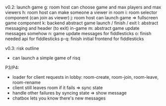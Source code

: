 
v0.2: launch game
 g: room host can choose game and max players and max viewers
 h: room host can make someone a viewer in room
 i: room selector component (can join as viewer)
 j: room host can launch game => fullscreen game component
 k: backend abstract game launch / finish / exit
 l: abstract messaging and header (to exit) in-game
 m: abstract game update messages somehow
 n: game update messages for fiddlesticks
 o: finish needed api for fiddlesticks
 p-q: finish initial frontend for fiddlesticks

v0.3: risk outline
 - can launch a simple game of risq


P3/P4:
 - loader for client requests in lobby: room-create, room-join, room-leave, room-rename
 - client still leaves room if it fails => sync state
 - handle other failures by syncing state => show message
 - chatbox lets you know there's new messages